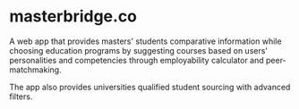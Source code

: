 # masterbridge.co

A web app that provides masters' students comparative information while choosing education programs by suggesting courses based on users' personalities and competencies through employability calculator and peer-matchmaking.

The app also provides universities qualified student sourcing with advanced filters.
